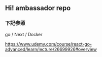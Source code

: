 
## Hi! ambassador repo


### 下記参照
go / Next / Docker

https://www.udemy.com/course/react-go-advanced/learn/lecture/26699926#overview